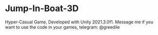 # Jump-In-Boat-3D
Hyper-Casual Game, Developed with Unity 2021.3.0f1.
Message me if you want to use the code in your games, telegram: @greedile

